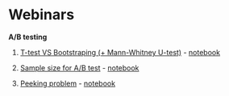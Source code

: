 # Webinars

**A/B testing**

1. [T-test VS Bootstraping (+ Mann-Whitney U-test)](https://www.youtube.com/watch?v=-zps6hm0nX8&list=PLfPALms5LEMS-qThx5BNWGajI06q7XNqA&index=1&t=3858s) - [notebook](https://github.com/ElinaAizenberg/Webinars---Statistics/blob/main/bootstrap.ipynb)

2. [Sample size for A/B test](https://www.youtube.com/watch?v=2nP_gcut7SU&list=PLfPALms5LEMS-qThx5BNWGajI06q7XNqA&index=3) - [notebook](https://github.com/ElinaAizenberg/Webinars---Statistics/blob/main/Estimation%20of%20sample%20for%20AB%20test.ipynb)

3. [Peeking problem](https://www.youtube.com/watch?v=jnFVmtaeSA0&list=PLfPALms5LEMS-qThx5BNWGajI06q7XNqA&index=2&t=3942s) - [notebook](https://github.com/ElinaAizenberg/Webinars---Statistics/blob/main/Peeking%20problem.ipynb)
